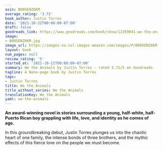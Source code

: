 ```yaml
---
asin: B005ENZ6KM
average_rating: '3.72'
book_author: Justin Torres
date: '2021-10-22T00:00:00-07:00'
draft: false
goodreads_link: https://www.goodreads.com/book/show/12359041-we-the-animals
image:
- B005ENZ6KM.jpg
image_url: https://images-na.ssl-images-amazon.com/images/P/B005ENZ6KM.01._SCLZZZZZZZ.jpg
layout: book
num_pages: null
review_rating: '5'
started_at: '2021-10-21T00:00:00-07:00'
summary: We the Animals by Justin Torres - rated 3.72/5 on Goodreads
tagline: A None-page book by Justin Torres
tags:
- Justin Torres
title: We the Animals
title_without_series: We the Animals
translationKey: We the Animals
yaml: we-the-animals
---
```


<b>An award-winning novel in stories surrounding a young, half-white, half-Puerto Rican boy grappling with life, love, and identity as he comes of age.</b><p>In this groundbreaking debut, Justin Torres plunges us into the chaotic heart of one family, the intense bonds of three brothers, and the mythic effects of this fierce love on the people we must become.</p>